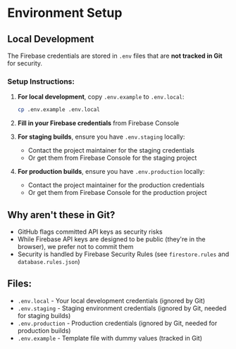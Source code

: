 # Environment Setup

## Local Development

The Firebase credentials are stored in `.env` files that are **not tracked in Git** for security.

### Setup Instructions:

1. **For local development**, copy `.env.example` to `.env.local`:
   ```bash
   cp .env.example .env.local
   ```

2. **Fill in your Firebase credentials** from Firebase Console

3. **For staging builds**, ensure you have `.env.staging` locally:
   - Contact the project maintainer for the staging credentials
   - Or get them from Firebase Console for the staging project

4. **For production builds**, ensure you have `.env.production` locally:
   - Contact the project maintainer for the production credentials
   - Or get them from Firebase Console for the production project

## Why aren't these in Git?

- GitHub flags committed API keys as security risks
- While Firebase API keys are designed to be public (they're in the browser), we prefer not to commit them
- Security is handled by Firebase Security Rules (see `firestore.rules` and `database.rules.json`)

## Files:

- `.env.local` - Your local development credentials (ignored by Git)
- `.env.staging` - Staging environment credentials (ignored by Git, needed for staging builds)
- `.env.production` - Production credentials (ignored by Git, needed for production builds)
- `.env.example` - Template file with dummy values (tracked in Git)
